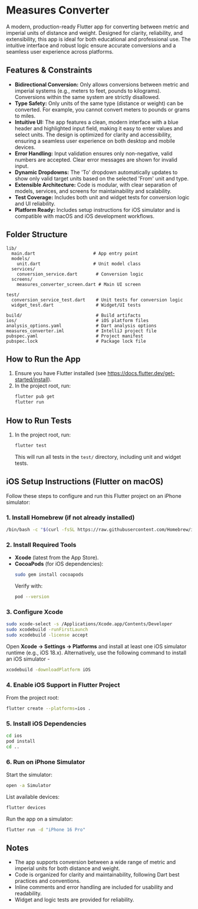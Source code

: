 # Measures Converter

A modern, production-ready Flutter app for converting between metric and imperial units of distance and weight. Designed for clarity, reliability, and extensibility, this app is ideal for both educational and professional use. The intuitive interface and robust logic ensure accurate conversions and a seamless user experience across platforms.

## Features & Constraints

- **Bidirectional Conversion:** Only allows conversions between metric and imperial systems (e.g., meters to feet, pounds to kilograms). Conversions within the same system are strictly disallowed.
- **Type Safety:** Only units of the same type (distance or weight) can be converted. For example, you cannot convert meters to pounds or grams to miles.
- **Intuitive UI:** The app features a clean, modern interface with a blue header and highlighted input field, making it easy to enter values and select units. The design is optimized for clarity and accessibility, ensuring a seamless user experience on both desktop and mobile devices.
- **Error Handling:** Input validation ensures only non-negative, valid numbers are accepted. Clear error messages are shown for invalid input.
- **Dynamic Dropdowns:** The 'To' dropdown automatically updates to show only valid target units based on the selected 'From' unit and type.
- **Extensible Architecture:** Code is modular, with clear separation of models, services, and screens for maintainability and scalability.
- **Test Coverage:** Includes both unit and widget tests for conversion logic and UI reliability.
- **Platform Ready:** Includes setup instructions for iOS simulator and is compatible with macOS and iOS development workflows.

## Folder Structure

```
lib/
  main.dart                      # App entry point
  models/
    unit.dart                    # Unit model class
  services/
    conversion_service.dart       # Conversion logic
  screens/
    measures_converter_screen.dart # Main UI screen

test/
  conversion_service_test.dart    # Unit tests for conversion logic
  widget_test.dart                # Widget/UI tests

build/                            # Build artifacts
ios/                              # iOS platform files
analysis_options.yaml             # Dart analysis options
measures_converter.iml            # IntelliJ project file
pubspec.yaml                      # Project manifest
pubspec.lock                      # Package lock file
```

## How to Run the App

1. Ensure you have Flutter installed (see https://docs.flutter.dev/get-started/install).
2. In the project root, run:
   ```zsh
   flutter pub get
   flutter run
   ```

## How to Run Tests

1. In the project root, run:
   ```zsh
   flutter test
   ```
   This will run all tests in the `test/` directory, including unit and widget tests.

## iOS Setup Instructions (Flutter on macOS)

Follow these steps to configure and run this Flutter project on an iPhone simulator:

### 1. Install Homebrew (if not already installed)
```bash
/bin/bash -c "$(curl -fsSL https://raw.githubusercontent.com/Homebrew/install/HEAD/install.sh)"
```

### 2. Install Required Tools
- **Xcode** (latest from the App Store).
- **CocoaPods** (for iOS dependencies):
  ```bash
  sudo gem install cocoapods
  ```
  Verify with:
  ```bash
  pod --version
  ```

### 3. Configure Xcode
```bash
sudo xcode-select -s /Applications/Xcode.app/Contents/Developer
sudo xcodebuild -runFirstLaunch
sudo xcodebuild -license accept
```
Open **Xcode → Settings → Platforms** and install at least one iOS simulator runtime (e.g., iOS 18.x). Alternatively, use the following command to install an iOS simulator -
```bash
xcodebuild -downloadPlatform iOS
```

### 4. Enable iOS Support in Flutter Project
From the project root:
```bash
flutter create --platforms=ios .
```

### 5. Install iOS Dependencies
```bash
cd ios
pod install
cd ..
```

### 6. Run on iPhone Simulator
Start the simulator:
```bash
open -a Simulator
```
List available devices:
```bash
flutter devices
```
Run the app on a simulator:
```bash
flutter run -d "iPhone 16 Pro"
```


## Notes
- The app supports conversion between a wide range of metric and imperial units for both distance and weight.
- Code is organized for clarity and maintainability, following Dart best practices and conventions.
- Inline comments and error handling are included for usability and readability.
- Widget and logic tests are provided for reliability.